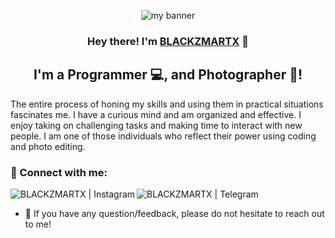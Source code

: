<p align="center">
 <img src="https://user-images.githubusercontent.com/44616490/178185108-121f2fe3-f537-48ce-bbc0-5456c19ae58e.jpg" alt="my banner">
</p>

<h3 align="center">
Hey there! I'm <a href="https://linktr.ee/blackzmartx" target="_blank" rel="noreferrer">BLACKZMARTX</a> 👋
</h3>

<h2 align="center">
I'm a Programmer 💻, and Photographer 📸!
</h2> 

The entire process of honing my skills and using them in practical situations fascinates me. I have a curious mind and am organized and effective. I enjoy taking on challenging tasks and making time to interact with new people. I am one of those individuals who reflect their power using coding and photo editing.


### 🤝 Connect with me:

<a href="https://instagram.com/blackzmartx"><img align="left" src="https://img.shields.io/badge/Instagram-%23E4405F.svg?style=for-the-badge&logo=Instagram&logoColor=white" alt="BLACKZMARTX | Instagram"/></a>

<a href="https://t.me/blackzmartx/"><img align="left" src="https://img.shields.io/badge/Telegram-2CA5E0?style=for-the-badge&logo=telegram&logoColor=white" alt="BLACKZMARTX | Telegram" /></a>
</br>
- 💬 If you have any question/feedback, please do not hesitate to reach out to me!



<!--
**blackzmartx/blackzmartx** is a ✨ _special_ ✨ repository because its `README.md` (this file) appears on your GitHub profile.

Here are some ideas to get you started:

- 🔭 I’m currently working on ...
- 🌱 I’m currently learning ...
- 👯 I’m looking to collaborate on ...
- 🤔 I’m looking for help with ...
- 💬 Ask me about ...
- 📫 How to reach me: ...
- 😄 Pronouns: ...
- ⚡ Fun fact: ...
-->
